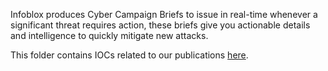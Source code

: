 Infoblox produces Cyber Campaign Briefs to issue in real-time whenever a significant threat requires action, these briefs give you actionable details and intelligence to quickly mitigate new attacks.

This folder contains IOCs related to our publications [here](https://blogs.infoblox.com/category/cyber-threat-intelligence/cyber-campaign-briefs/).
